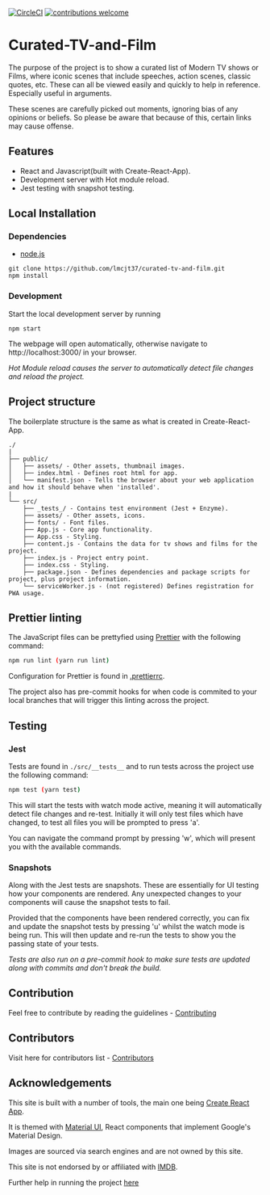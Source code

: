 [![CircleCI](https://circleci.com/gh/lmcjt37/curated-tv-and-film.svg?style=svg)](https://circleci.com/gh/lmcjt37/curated-tv-and-film) [![contributions welcome](https://img.shields.io/badge/contributions-welcome-brightgreen.svg?style=flat)](https://github.com/lmcjt37/curated-tv-and-film/issues)

# Curated-TV-and-Film

The purpose of the project is to show a curated list of Modern TV shows or Films, where iconic scenes that include speeches, action scenes, classic quotes, etc. These can all be viewed easily and quickly to help in reference. Especially useful in arguments.

These scenes are carefully picked out moments, ignoring bias of any opinions or beliefs. So please be aware that because of this, certain links may cause offense.

## Features

- React and Javascript(built with Create-React-App).
- Development server with Hot module reload.
- Jest testing with snapshot testing.

## Local Installation

### Dependencies

- [node.js](https://nodejs.org)

```
git clone https://github.com/lmcjt37/curated-tv-and-film.git
npm install
```

### Development

Start the local development server by running

```
npm start
```

The webpage will open automatically, otherwise navigate to http://localhost:3000/ in your browser.

_Hot Module reload causes the server to automatically detect file changes and reload the project._

## Project structure

The boilerplate structure is the same as what is created in Create-React-App.

```
./
|
├── public/
│   ├── assets/ - Other assets, thumbnail images.
│   ├── index.html - Defines root html for app.
│   └── manifest.json - Tells the browser about your web application and how it should behave when 'installed'.
|
└── src/
    ├── _tests_/ - Contains test environment (Jest + Enzyme).
    ├── assets/ - Other assets, icons.
    ├── fonts/ - Font files.
    ├── App.js - Core app functionality.
    ├── App.css - Styling.
    ├── content.js - Contains the data for tv shows and films for the project.
    ├── index.js - Project entry point.
    ├── index.css - Styling.
    ├── package.json - Defines dependencies and package scripts for project, plus project information.
    └── serviceWorker.js - (not registered) Defines registration for PWA usage.

```

## Prettier linting

The JavaScript files can be prettyfied using [Prettier](https://github.com/prettier/prettier) with the following command:

```bash
npm run lint (yarn run lint)
```

Configuration for Prettier is found in [.prettierrc](.prettierrc).

The project also has pre-commit hooks for when code is commited to your local branches that will trigger this linting across the project.

## Testing

### Jest

Tests are found in `./src/__tests__` and to run tests across the project use the following command:

```bash
npm test (yarn test)
```

This will start the tests with watch mode active, meaning it will automatically detect file changes and re-test. Initially it will only test files which have changed, to test all files you will be prompted to press 'a'.

You can navigate the command prompt by pressing 'w', which will present you with the available commands.

### Snapshots

Along with the Jest tests are snapshots. These are essentially for UI testing how your components are rendered. Any unexpected changes to your components will cause the snapshot tests to fail.

Provided that the components have been rendered correctly, you can fix and update the snapshot tests by pressing 'u' whilst the watch mode is being run. This will then update and re-run the tests to show you the passing state of your tests.

_Tests are also run on a pre-commit hook to make sure tests are updated along with commits and don't break the build._

## Contribution

Feel free to contribute by reading the guidelines - [Contributing](CONTRIBUTING.md)

## Contributors

Visit here for contributors list - [Contributors](CONTRIBUTORS.md)

## Acknowledgements

This site is built with a number of tools, the main one being [Create React App](https://facebook.github.io/create-react-app/).

It is themed with [Material UI](https://material-ui.com/), React components that implement Google's Material Design.

Images are sourced via search engines and are not owned by this site.

This site is not endorsed by or affiliated with [IMDB](https://www.imdb.com/).

Further help in running the project [here](MORE.md)
